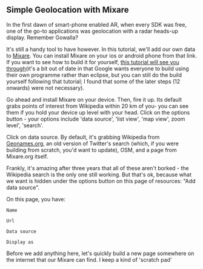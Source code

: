 ## Simple Geolocation with Mixare

In the first dawn of smart-phone enabled AR, when every SDK was free, one of the go-to applications was geolocation with a radar heads-up display. Remember Gowalla?

It's still a handy tool to have however. In this tutorial, we'll add our own data to [Mixare](http://www.mixare.org/). You can install Mixare on your ios or android phone from that link. If you want to see how to build it for yourself, [this tutorial will see you through](https://sashageekette.wordpress.com/2012/12/02/getting-started-with-mixare-on-eclipse/)(it's a bit out of date in that Google wants everyone to build using their own programme rather than eclipse, but you can still do the build yourself following that tutorial; I found that some of the later steps (12 onwards) were not necessary).

Go ahead and install Mixare on your device. Then, fire it up. Its default grabs points of interest from Wikipedia within 20 km of you- you can see them if you hold your device up level with your head. Click on the options button - your options include 'data source', 'list view', 'map view', zoom level', 'search'. 

Click on data source. By default, it's grabbing Wikipedia from [Geonames.org](http://www.geonames.org/export/wikipedia-webservice.html), an old version of Twitter's search (which, if you were building from scratch, you'd want to update), OSM, and a page from Mixare.org itself.

Frankly, it's amazing after three years that all of these aren't borked - the Wikipedia search is the only one still working. But that's ok, because what we want is hidden under the options button on this page of resources: "Add data source".

On this page, you have:
```
Name

Url

Data source

Display as
```

Before we add anything here, let's quickly build a new page somewhere on the internet that our Mixare can find. I keep a kind of 'scratch pad' repository on github, with a gh-pages branch. I create a new page there, and enter the following:

```
{
    "status": "OK",
    "num_results": 3,
    "results": [
        {
            "id": "2827",
            "lat": "46.43893",
            "lng": "11.21706",
            "elevation": "1737",
            "title": "Penegal",
            "distance": "9.756",
            "has_detail_page": "1",
            "webpage": "http%3A%2F%2Fwww.suedtirolerland.it%2Fapi%2Fmap%2FgetMarkerTplM%2F%3Fmarker_id%3D2827%26project_id%3D15%26lang_id%3D9"
        },
        {
            "id": "2821",
            "lat": "46.49396",
            "lng": "11.2088",
            "elevation": "1865",
            "title": "Gantkofel",
            "distance": "9.771",
            "has_detail_page": "0",
            "webpage": ""
        },
        {
            "id": "2829",
            "lat": "46.3591",
            "lng": "11.1921",
            "elevation": "2116",
            "title": "Roen",
            "distance": "17.545",
            "has_detail_page": "1",
            "webpage": "http%3A%2F%2Fwww.suedtirolerland.it%2Fapi%2Fmap%2FgetMarkerTplM%2F%3Fmarker_id%3D2829%26project_id%3D15%26lang_id%3D9"
        }
    ]
}
